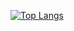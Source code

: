 [![Top Langs](https://github-readme-stats.vercel.app/api/top-langs/?username=wrjang96)](https://github.com/anuraghazra/github-readme-stats)

<!--
**wrjang96/wrjang96** is a ✨ _special_ ✨ repository because its `README.md` (this file) appears on your GitHub profile.

![Anurag's GitHub stats](https://github-readme-stats.vercel.app/api?username=wrjang96&show_icons=true&theme=default)


- 🔭 I’m currently working on ...
- 🌱 I’m currently learning ...
- 👯 I’m looking to collaborate on ...
- 🤔 I’m looking for help with ...
- 💬 Ask me about ...
- 📫 How to reach me: ...
- 😄 Pronouns: ...
- ⚡ Fun fact: ...
-->



